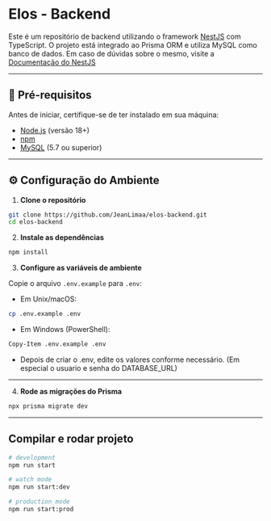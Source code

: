 # Elos - Backend

Este é um repositório de backend utilizando o framework [NestJS](https://nestjs.com/) com TypeScript. O projeto está integrado ao Prisma ORM e utiliza MySQL como banco de dados. Em caso de dúvidas sobre o mesmo, visite a [Documentação do NestJS](https://docs.nestjs.com)

---

## 🚀 Pré-requisitos

Antes de iniciar, certifique-se de ter instalado em sua máquina:

- [Node.js](https://nodejs.org/) (versão 18+)
- [npm](https://www.npmjs.com/)
- [MySQL](https://www.mysql.com/) (5.7 ou superior)

---

## ⚙️ Configuração do Ambiente

1. **Clone o repositório**

```bash
git clone https://github.com/JeanLimaa/elos-backend.git
cd elos-backend
```

2. **Instale as dependências**
```bash
npm install
```

3. **Configure as variáveis de ambiente**

Copie o arquivo `.env.example` para `.env`:

- Em Unix/macOS:
```bash
cp .env.example .env
```
- Em Windows (PowerShell):
```bash
Copy-Item .env.example .env
```
- Depois de criar o .env, edite os valores conforme necessário. (Em especial o usuario e senha do DATABASE_URL)

---

4. **Rode as migrações do Prisma**

```bash
npx prisma migrate dev
```

---

## Compilar e rodar projeto

```bash
# development
npm run start

# watch mode
npm run start:dev

# production mode
npm run start:prod
```